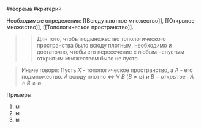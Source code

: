 #теорема #критерий

Необходимые определения: [[Всюду плотное множество]], [[Открытое множество]], [[Топологическое пространство]].

>>Для того, чтобы подмножество топологического пространства было всюду плотным, необходимо и достаточно, чтобы его пересечение с любым непустым открытым множеством было не пусто.


>Иначе говоря:
>Пусть $X$ - топологическое пространство, а $A$ - его подмножество.
>	$A$ всюду плотно $\iff$ $\forall~B~(B\neq \emptyset)~и~B~-~открытое~:~A\cap B \neq \emptyset$.


Примеры:
1) ы
2) ы
3) ы